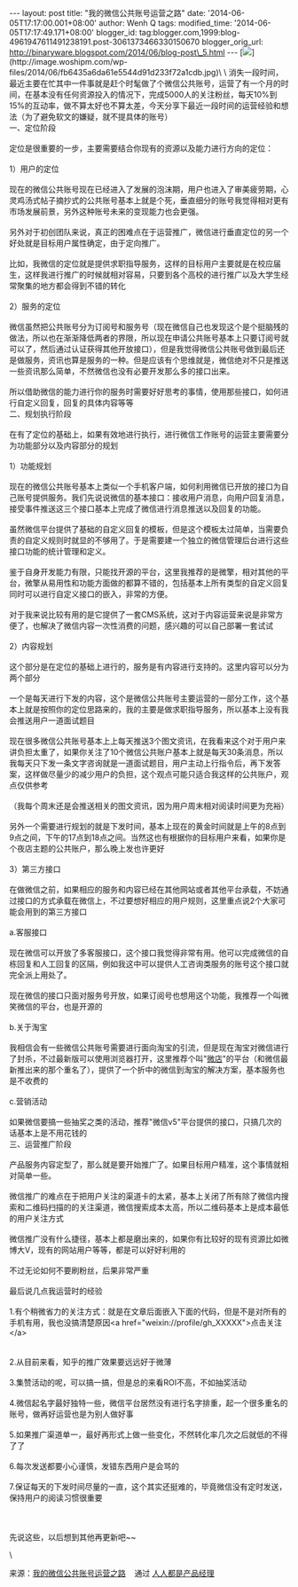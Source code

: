 --- layout: post title: "我的微信公共账号运营之路" date:
'2014-06-05T17:17:00.001+08:00' author: Wenh Q tags: modified\_time:
'2014-06-05T17:17:49.171+08:00' blogger\_id:
tag:blogger.com,1999:blog-4961947611491238191.post-3061373466330150670
blogger\_orig\_url:
http://binaryware.blogspot.com/2014/06/blog-post\_5.html ---
[![](https://images-blogger-opensocial.googleusercontent.com/gadgets/proxy?url=http%3A%2F%2Fimage.woshipm.com%2Fwp-files%2F2014%2F06%2Ffb6435a6da61e5544d91d233f72a1cdb-360x215.jpg&container=blogger&gadget=a&rewriteMime=image%2F*)](http://image.woshipm.com/wp-files/2014/06/fb6435a6da61e5544d91d233f72a1cdb.jpg)\
\
消失一段时间，最近主要在忙其中一件事就是赶个时髦做了个微信公共账号，运营了有一个月的时间，在基本没有任何资源投入的情况下，完成5000人的关注粉丝，每天10%到15%的互动率，做不算太好也不算太差，今天分享下最近一段时间的运营经验和想法（为了避免软文的嫌疑，就不提具体的账号）\
一、定位阶段\
\
定位是很重要的一步，主要需要结合你现有的资源以及能力进行方向的定位：\
\
1）用户的定位\
\
现在的微信公共账号现在已经进入了发展的泡沫期，用户也进入了审美疲劳期，心灵鸡汤式帖子摘抄式的公共账号基本上就是个死，垂直细分的账号我觉得相对更有市场发展前景，另外这种账号未来的变现能力也会更强。\
\
另外对于初创团队来说，真正的困难点在于运营推广，微信进行垂直定位的另一个好处就是目标用户属性确定，由于定向推广。\
\
比如，我微信的定位就是提供求职指导服务，这样的目标用户主要就是在校应届生，这样我进行推广的时候就相对容易，只要到各个高校的进行推广以及大学生经常聚集的地方都会得到不错的转化\
\
2）服务的定位\
\
微信虽然把公共账号分为订阅号和服务号（现在微信自己也发现这个是个挺脑残的做法，所以也在渐渐降低两者的界限，所以现在申请公共账号基本上只要订阅号就可以了，然后通过认证获得其他开放接口），但是我觉得微信公共账号做到最后还是做服务，资讯也算是服务的一种。但是应该有个思维就是，微信绝对不只是推送一些资讯那么简单，不然微信也没有必要开发那么多的接口出来。\
\
所以借助微信的能力进行你的服务时需要好好思考的事情，使用那些接口，如何进行自定义回复，回复的具体内容等等\
二、规划执行阶段\
\
在有了定位的基础上，如果有效地进行执行，进行微信工作账号的运营主要需要分为功能部分以及内容部分的规划\
\
1）功能规划\
\
现在的微信公共账号基本上类似一个手机客户端，如何利用微信已开放的接口为自己账号提供服务。我们先说说微信的基本接口：接收用户消息，向用户回复消息，接受事件推送这三个接口基本上完成了微信进行消息推送以及回复的功能。\
\
虽然微信平台提供了基础的自定义回复的模板，但是这个模板太过简单，当需要负责的自定义规则时就显的不够用了。于是需要建一个独立的微信管理后台进行这些接口功能的统计管理和定义。\
\
鉴于自身开发能力有限，只能找开源的平台，这里我推荐的是微擎，相对其他的平台，微擎从易用性和功能方面做的都算不错的，包括基本上所有类型的自定义回复同时可以进行自定义接口的嵌入，非常的方便。\
\
对于我来说比较有用的是它提供了一套CMS系统，这对于内容运营来说是非常方便了，也解决了微信内容一次性消费的问题，感兴趣的可以自己部署一套试试\
\
2）内容规划\
\
这个部分是在定位的基础上进行的，服务是有内容进行支持的。这里内容可以分为两个部分\
\
一个是每天进行下发的内容，这个是微信公共账号主要运营的一部分工作，这个基本上就是按照你的定位思路来的，我的主要是做求职指导服务，所以基本上没有我会推送用户一道面试题目\
\
现在很多微信公共账号基本上上每天推送3个图文资讯，在我看来这个对于用户来讲负担太重了，如果你关注了10个微信公共账户基本上就是每天30条消息，所以我每天只下发一条文字咨询就是一道面试题目，用户主动上行指令后，再下发答案，这样做尽量少的减少用户的负担，这个观点可能只适合我这样的公共账户，观点仅供参考\
\
（我每个周末还是会推送相关的图文资讯，因为用户周末相对阅读时间更为充裕）\
\
另外一个需要进行规划的就是下发时间，基本上现在的黄金时间就是上午的8点到9点之间，下午的17点到18点之间。当然这也有根据你的目标用户来看，如果你是个夜店主题的公共账户，那么晚上发也许更好\
\
3）第三方接口\
\
在做微信之前，如果相应的服务和内容已经在其他网站或者其他平台承载，不妨通过接口的方式承载在微信上，不过要想好相应的用户规则，这里重点说2个大家可能会用到的第三方接口\
\
a.客服接口\
\
现在微信可以开放了多客服接口，这个接口我觉得非常有用。他可以完成微信的自栋回复和人工回复的区隔，例如我这中可以提供人工咨询类服务的账号这个接口就完全派上用处了。\
\
现在微信的接口只面对服务号开放，如果订阅号也想用这个功能，我推荐一个叫微笑微信的平台，也是开源的\
\
b.关于淘宝\
\
我相信会有一些微信公共账号需要进行面向淘宝的引流，但是现在淘宝对微信进行了封杀，不过最新版可以使用浏览器打开，这里推荐个叫"[微店](http://www.weidian.cc/)"的平台（和微信最新推出来的那个重名了），提供了一个折中的微信到淘宝的解决方案，基本服务也是不收费的\
\
c.营销活动\
\
如果微信要搞一些抽奖之类的活动，推荐"微信v5"平台提供的接口，只搞几次的话基本上是不用花钱的\
三、运营推广阶段\
\
产品服务内容定型了，那么就是要开始推广了。如果目标用户精准，这个事情就相对简单一些。\
\
微信推广的难点在于把用户关注的渠道卡的太紧，基本上关闭了所有除了微信内搜索和二维码扫描的的关注渠道，微信搜索成本太高，所以二维码基本上是成本最低的用户关注方式\
\
微信推广没有什么捷径，基本上都是磨出来的，如果你有比较好的现有资源比如微博大V，现有的网站用户等等，都是可以好好利用的\
\
不过无论如何不要刷粉丝，后果非常严重\
\
最后说几点我运营时的经验\
\
1.有个稍微省力的关注方式：就是在文章后面嵌入下面的代码，但是不是对所有的手机有用，我也没搞清楚原因&lt;a
href="weixin://profile/gh\_XXXXX"&gt;点击关注&lt;/a&gt;\
\
\
2.从目前来看，知乎的推广效果要远远好于微薄\
\
3.集赞活动的呢，可以搞一搞，但是总的来看ROI不高，不如抽奖活动\
\
4.微信起名字最好独特一些，微信平台居然没有进行名字排重，起一个很多重名的账号，做再好运营也是为别人做好事\
\
5.如果推广渠道单一，最好再形式上做一些变化，不然转化率几次之后就低的不得了了\
\
6.每次发送都要小心谨慎，发错东西用户是会骂的\
\
7.保证每天的下发时间尽量的一直，这个其实还挺难的，毕竟微信没有定时发送，保持用户的阅读习惯很重要\
\
\
\
先说这些，以后想到其他再更新吧\~\~
<div>

\

</div>

<div>

来源：[我的微信公共账号运营之路](http://www.woshipm.com/operate/87798.html) 
  通过 [人人都是产品经理](http://www.woshipm.com/)

</div>
